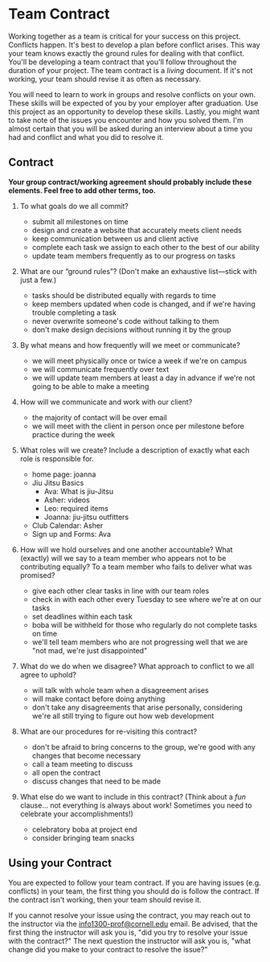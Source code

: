 # Team Contract

Working together as a team is critical for your success on this project. Conflicts happen. It's best to develop a plan before conflict arises. This way your team knows exactly the ground rules for dealing with that conflict. You'll be developing a team contract that you'll follow throughout the duration of your project. The team contract is a *living* document. If it's not working, your team should revise it as often as necessary.

You will need to learn to work in groups and resolve conflicts on your own. These skills will be expected of you by your employer after graduation. Use this project as an opportunity to develop these skills. Lastly, you might want to take note of the issues you encounter and how you solved them. I'm almost certain that you will be asked during an interview about a time you had and conflict and what you did to resolve it.

## Contract

**Your group contract/working agreement should probably include these elements. Feel free to add other terms, too.**

1. To what goals do we all commit?
    - submit all milestones on time
    - design and create a website that accurately meets client needs
    - keep communication between us and client active
    - complete each task we assign to each other to the best of our ability
    - update team members frequently as to our progress on tasks

2. What are our “ground rules”? (Don't make an exhaustive list—stick with just a few.)
    - tasks should be distributed equally with regards to time
    - keep members updated when code is changed, and if we're having trouble completing a task
    - never overwrite someone's code without talking to them
    - don't make design decisions without running it by the group


3. By what means and how frequently will we meet or communicate?
    - we will meet physically once or twice a week if we're on campus
    - we will communicate frequently over text
    - we will update team members at least a day in advance if we're not going to be able to make a meeting

4. How will we communicate and work with our client?
    - the majority of contact will be over email
    - we will meet with the client in person once per milestone before practice during the week

5. What roles will we create? Include a description of exactly what each role is responsible for.
    - home page: joanna
    - Jiu Jitsu Basics
        - Ava: What is jiu-Jitsu
        - Asher: videos
        - Leo: required items
        - Joanna: jiu-jitsu outfitters
    - Club Calendar: Asher
    - Sign up and Forms: Ava

6. How will we hold ourselves and one another accountable? What (exactly) will we say to a team member who appears not to be contributing equally? To a team member who fails to deliver what was promised?
    - give each other clear tasks in line with our team roles
    - check in with each other every Tuesday to see where we're at on our tasks
    - set deadlines within each task
    - boba will be withheld for those who regularly do not complete tasks on time
    - we'll tell team members who are not progressing well that we are "not mad, we're just disappointed"

7. What do we do when we disagree? What approach to conflict to we all agree to uphold?
    - will talk with whole team when a disagreement arises
    - will make contact before doing anything
    - don't take any disagreements that arise personally, considering we're all still trying to figure out how web development

8. What are our procedures for re-visiting this contract?
    - don't be afraid to bring concerns to the group, we're good with any changes that become necessary
    - call a team meeting to discuss
    - all open the contract
    - discuss changes that need to be made


9. What else do we want to include in this contract? (Think about a *fun* clause... not everything is always about work! Sometimes you need to celebrate your accomplishments!)

    - celebratory boba at project end
    - consider bringing team snacks


## Using your Contract

You are expected to follow your team contract. If you are having issues (e.g. conflicts) in your team, the first thing you should do is follow the contract. If the contract isn't working, then your team should revise it.

If you cannot resolve your issue using the contract, you may reach out to the instructor via the <info1300-prof@cornell.edu> email. Be advised, that the first thing the instructor will ask you is, "did you try to resolve your issue with the contract?" The next question the instructor will ask you is, "what change did you make to your contract to resolve the issue?"
